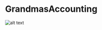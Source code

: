 # GrandmasAccounting

![alt text](https://upload.wikimedia.org/wikipedia/commons/thumb/7/71/LetterR.svg/1200px-LetterR.svg.png)
